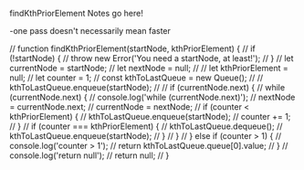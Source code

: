 findKthPriorElement Notes go here!

-one pass doesn't necessarily mean faster

// function findKthPriorElement(startNode, kthPriorElement) {
//   if (!startNode) {
//     throw new Error('You need a startNode, at least!');
//   }
//   let currentNode = startNode;
//   let nextNode = null;
//   // let kthPriorElement = null;
//   let counter = 1;
//   const kthToLastQueue = new Queue();
//   // kthToLastQueue.enqueue(startNode);
//
//   if (currentNode.next) {
//     while (currentNode.next) {
//       console.log('while (currentNode.next)');
//       nextNode = currentNode.next;
//       currentNode = nextNode;
//       if (counter < kthPriorElement) {
//         kthToLastQueue.enqueue(startNode);
//         counter += 1;
//       }
//       if (counter === kthPriorElement) {
//         kthToLastQueue.dequeue();
//         kthToLastQueue.enqueue(startNode);
//       }
//     }
//   } else if (counter > 1) {
//     console.log('counter > 1');
//     return kthToLastQueue.queue[0].value;
//   }
//   console.log('return null');
//   return null;
// }
